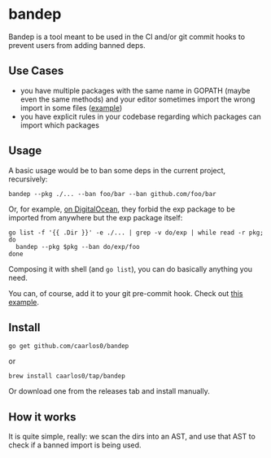 # bandep

Bandep is a tool meant to be used in the CI and/or git commit hooks to prevent
users from adding banned deps.

## Use Cases

- you have multiple packages with the same name in GOPATH (maybe even the same
methods) and your editor sometimes import the wrong import in some files ([example][goreleaser])
- you have explicit rules in your codebase regarding which packages can import
which packages

[goreleaser]: https://github.com/goreleaser/goreleaser/commit/4f3ed001daa737cd4f705e4909bc489936c1a545

## Usage

A basic usage would be to ban some deps in the current project, recursively:

```console
bandep --pkg ./... --ban foo/bar --ban github.com/foo/bar
```

Or, for example, [on DigitalOcean][do], they forbid the exp package to be
imported from anywhere but the exp package itself:

[do]: https://speakerdeck.com/farslan/go-at-digitalocean?slide=80

```console
go list -f '{{ .Dir }}' -e ./... | grep -v do/exp | while read -r pkg; do
  bandep --pkg $pkg --ban do/exp/foo
done
```

Composing it with shell (and `go list`), you can do basically anything you need.

You can, of course, add it to your git pre-commit hook. Check out
[this example][precom].

[precom]: https://github.com/goreleaser/goreleaser/commit/777b9c68adf5b87a9d3a3291a77a6e41a7215a43

## Install

```console
go get github.com/caarlos0/bandep
```

or

```console
brew install caarlos0/tap/bandep
```

Or download one from the releases tab and install manually.

## How it works

It is quite simple, really: we scan the dirs into an AST, and use that
AST to check if a banned import is being used.
